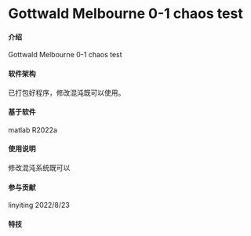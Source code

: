 # Gottwald Melbourne 0-1 chaos test

#### 介绍
Gottwald Melbourne 0-1 chaos test

#### 软件架构
已打包好程序，修改混沌既可以使用。


#### 基于软件
matlab R2022a

#### 使用说明

修改混沌系统既可以

#### 参与贡献

linyiting 2022/8/23


#### 特技


